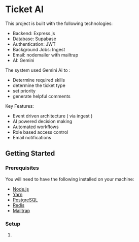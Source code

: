 # Ticket AI

This project is built with the following technologies:

- Backend: Express.js
- Database: Supabase
- Authentication: JWT
- Background Jobs: Ingest
- Email: nodemailer with mailtrap
- AI: Gemini

The system used Gemini Ai to :
- Determine required skills
- determine the ticket type
- set priority
- generate helpful comments

Key Features:
- Event driven architecture ( via ingest )
- AI powered decision making
- Automated workflows
- Role based access control
- Email notifications

## Getting Started

### Prerequisites

You will need to have the following installed on your machine:

- [Node.js](https://nodejs.org/en/)
- [Yarn](https://yarnpkg.com/)
- [PostgreSQL](https://www.postgresql.org/)
- [Redis](https://redis.io/)
- [Mailtrap](https://mailtrap.io/)

### Setup

1.